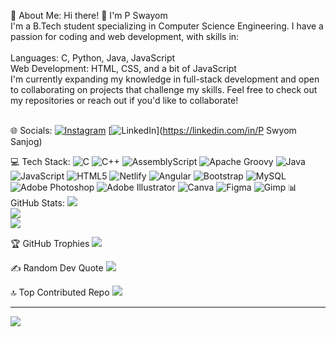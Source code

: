 💫 About Me:
Hi there! 👋 I'm P Swayom<br>I'm a B.Tech student specializing in Computer Science Engineering. I have a passion for coding and web development, with skills in:<br><br>Languages: C, Python, Java, JavaScript<br>Web Development: HTML, CSS, and a bit of JavaScript<br>I'm currently expanding my knowledge in full-stack development and open to collaborating on projects that challenge my skills. Feel free to check out my repositories or reach out if you'd like to collaborate!<br><br>


🌐 Socials:
[![Instagram](https://img.shields.io/badge/Instagram-%23E4405F.svg?logo=Instagram&logoColor=white)](https://instagram.com/taichi_fujita_) [![LinkedIn](https://img.shields.io/badge/LinkedIn-%230077B5.svg?logo=linkedin&logoColor=white)](https://linkedin.com/in/P Swyom Sanjog) 

💻 Tech Stack:
![C](https://img.shields.io/badge/c-%2300599C.svg?style=for-the-badge&logo=c&logoColor=white) ![C++](https://img.shields.io/badge/c++-%2300599C.svg?style=for-the-badge&logo=c%2B%2B&logoColor=white) ![AssemblyScript](https://img.shields.io/badge/assembly%20script-%23000000.svg?style=for-the-badge&logo=assemblyscript&logoColor=white) ![Apache Groovy](https://img.shields.io/badge/Apache%20Groovy-4298B8.svg?style=for-the-badge&logo=Apache+Groovy&logoColor=white) ![Java](https://img.shields.io/badge/java-%23ED8B00.svg?style=for-the-badge&logo=openjdk&logoColor=white) ![JavaScript](https://img.shields.io/badge/javascript-%23323330.svg?style=for-the-badge&logo=javascript&logoColor=%23F7DF1E) ![HTML5](https://img.shields.io/badge/html5-%23E34F26.svg?style=for-the-badge&logo=html5&logoColor=white) ![Netlify](https://img.shields.io/badge/netlify-%23000000.svg?style=for-the-badge&logo=netlify&logoColor=#00C7B7) ![Angular](https://img.shields.io/badge/angular-%23DD0031.svg?style=for-the-badge&logo=angular&logoColor=white) ![Bootstrap](https://img.shields.io/badge/bootstrap-%238511FA.svg?style=for-the-badge&logo=bootstrap&logoColor=white) ![MySQL](https://img.shields.io/badge/mysql-4479A1.svg?style=for-the-badge&logo=mysql&logoColor=white) ![Adobe Photoshop](https://img.shields.io/badge/adobe%20photoshop-%2331A8FF.svg?style=for-the-badge&logo=adobe%20photoshop&logoColor=white) ![Adobe Illustrator](https://img.shields.io/badge/adobe%20illustrator-%23FF9A00.svg?style=for-the-badge&logo=adobe%20illustrator&logoColor=white) ![Canva](https://img.shields.io/badge/Canva-%2300C4CC.svg?style=for-the-badge&logo=Canva&logoColor=white) ![Figma](https://img.shields.io/badge/figma-%23F24E1E.svg?style=for-the-badge&logo=figma&logoColor=white) ![Gimp](https://img.shields.io/badge/Gimp-657D8B?style=for-the-badge&logo=gimp&logoColor=FFFFFF)
📊 GitHub Stats:
![](https://github-readme-stats.vercel.app/api?username=Swyom&theme=neon&hide_border=false&include_all_commits=false&count_private=false)<br/>
![](https://github-readme-streak-stats.herokuapp.com/?user=Swyom&theme=neon&hide_border=false)<br/>
![](https://github-readme-stats.vercel.app/api/top-langs/?username=Swyom&theme=neon&hide_border=false&include_all_commits=false&count_private=false&layout=compact)

🏆 GitHub Trophies
![](https://github-profile-trophy.vercel.app/?username=Swyom&theme=neon&no-frame=false&no-bg=true&margin-w=4)

✍️ Random Dev Quote
![](https://quotes-github-readme.vercel.app/api?type=horizontal&theme=radical)

🔝 Top Contributed Repo
![](https://github-contributor-stats.vercel.app/api?username=Swyom&limit=5&theme=dark&combine_all_yearly_contributions=true)

---
[![](https://visitcount.itsvg.in/api?id=Swyom&icon=8&color=3)](https://visitcount.itsvg.in)

<!-- Proudly created with GPRM ( https://gprm.itsvg.in ) -->
